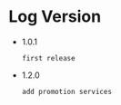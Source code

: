 
# Log Version

- 1.0.1

  ```what changed
  first release
  ```

- 1.2.0

  ```what changed
  add promotion services
  ```

